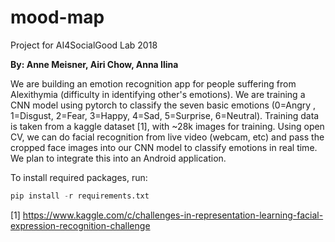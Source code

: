 # mood-map
Project for AI4SocialGood Lab 2018

**By: Anne Meisner, Airi Chow, Anna Ilina**

We are building an emotion recognition app for people suffering from Alexithymia (difficulty in identifying other's emotions). We are training a CNN model using pytorch to classify the seven basic emotions (0=Angry , 1=Disgust, 2=Fear, 3=Happy, 4=Sad, 5=Surprise, 6=Neutral). Training data is taken from a kaggle dataset [1], with ~28k images for training. Using open CV, we can do facial recognition from live video (webcam, etc) and pass the cropped face images into our CNN model to classify emotions in real time. We plan to integrate this into an Android application.

To install required packages, run:
```python
pip install -r requirements.txt
```

[1] https://www.kaggle.com/c/challenges-in-representation-learning-facial-expression-recognition-challenge 
